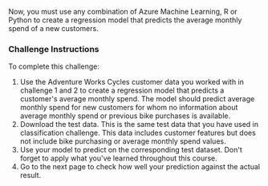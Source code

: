 Now, you must use any combination of Azure Machine Learning, R or Python to create a regression model that predicts the average monthly spend of a new customers.

### Challenge Instructions
To complete this challenge:

1. Use the Adventure Works Cycles customer data you worked with in challenge 1 and 2 to create a regression model that predicts a customer's average monthly spend. The model should predict average monthly spend for new customers for whom no information about average monthly spend or previous bike purchases is available.
2. Download the test data. This is the same test data that you have used in classification challenge. This data includes customer features but does not include bike purchasing or average monthly spend values.
3. Use your model to predict on the corresponding test dataset. Don't forget to apply what you've learned throughout this course.
4. Go to the next page to check how well your prediction against the actual result.